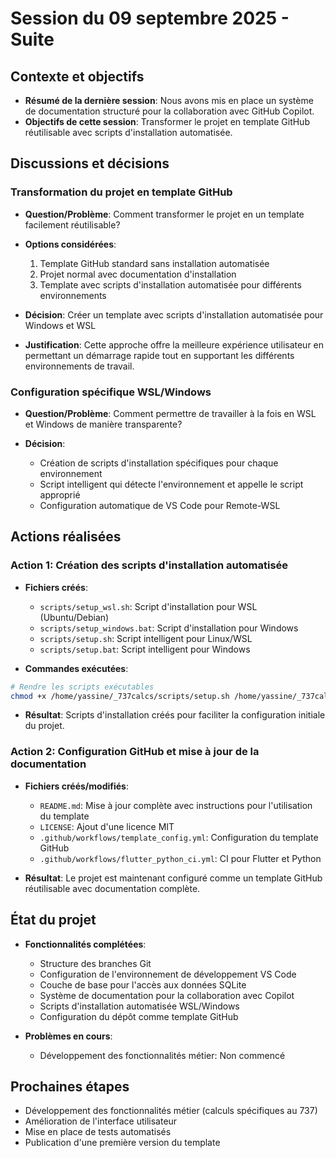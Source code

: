 # Session du 09 septembre 2025 - Suite

## Contexte et objectifs

- **Résumé de la dernière session**: Nous avons mis en place un système de documentation structuré pour la collaboration avec GitHub Copilot.
- **Objectifs de cette session**: Transformer le projet en template GitHub réutilisable avec scripts d'installation automatisée.

## Discussions et décisions

### Transformation du projet en template GitHub

- **Question/Problème**: Comment transformer le projet en un template facilement réutilisable?

- **Options considérées**:
  1. Template GitHub standard sans installation automatisée
  2. Projet normal avec documentation d'installation
  3. Template avec scripts d'installation automatisée pour différents environnements

- **Décision**: Créer un template avec scripts d'installation automatisée pour Windows et WSL

- **Justification**: Cette approche offre la meilleure expérience utilisateur en permettant un démarrage rapide tout en supportant les différents environnements de travail.

### Configuration spécifique WSL/Windows

- **Question/Problème**: Comment permettre de travailler à la fois en WSL et Windows de manière transparente?

- **Décision**:

  - Création de scripts d'installation spécifiques pour chaque environnement
  - Script intelligent qui détecte l'environnement et appelle le script approprié
  - Configuration automatique de VS Code pour Remote-WSL

## Actions réalisées

### Action 1: Création des scripts d'installation automatisée

- **Fichiers créés**:
  - `scripts/setup_wsl.sh`: Script d'installation pour WSL (Ubuntu/Debian)
  - `scripts/setup_windows.bat`: Script d'installation pour Windows
  - `scripts/setup.sh`: Script intelligent pour Linux/WSL
  - `scripts/setup.bat`: Script intelligent pour Windows

- **Commandes exécutées**:

```bash
# Rendre les scripts exécutables
chmod +x /home/yassine/_737calcs/scripts/setup.sh /home/yassine/_737calcs/scripts/setup_wsl.sh
```

- **Résultat**: Scripts d'installation créés pour faciliter la configuration initiale du projet.

### Action 2: Configuration GitHub et mise à jour de la documentation

- **Fichiers créés/modifiés**:
  - `README.md`: Mise à jour complète avec instructions pour l'utilisation du template
  - `LICENSE`: Ajout d'une licence MIT
  - `.github/workflows/template_config.yml`: Configuration du template GitHub
  - `.github/workflows/flutter_python_ci.yml`: CI pour Flutter et Python

- **Résultat**: Le projet est maintenant configuré comme un template GitHub réutilisable avec documentation complète.

## État du projet

- **Fonctionnalités complétées**:
  - Structure des branches Git
  - Configuration de l'environnement de développement VS Code
  - Couche de base pour l'accès aux données SQLite
  - Système de documentation pour la collaboration avec Copilot
  - Scripts d'installation automatisée WSL/Windows
  - Configuration du dépôt comme template GitHub

- **Problèmes en cours**:
  - Développement des fonctionnalités métier: Non commencé

## Prochaines étapes

- Développement des fonctionnalités métier (calculs spécifiques au 737)
- Amélioration de l'interface utilisateur
- Mise en place de tests automatisés
- Publication d'une première version du template
